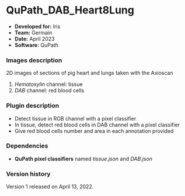 # QuPath_DAB_Heart8Lung

* **Developed for:** Iris
* **Team:** Germain
* **Date:** April 2023
* **Software:** QuPath

### Images description

2D images of sections of pig heart and lungs taken with the Axioscan

1. *Hematoxylin* channel: tissue
2. *DAB* channel: red blood cells

### Plugin description

* Detect tissue in RGB channel with a pixel classifier
* In tissue, detect red blood cells in DAB channel with a pixel classifier
* Give red blood cells number and area in each annotation provided

### Dependencies

* **QuPath pixel classifiers** named *tissue.json* and *DAB.json*

### Version history

Version 1 released on April 13, 2022.
